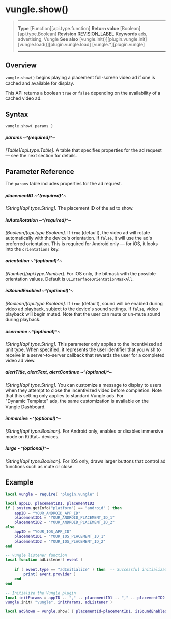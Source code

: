 # vungle.show()

> --------------------- ------------------------------------------------------------------------------------------
> __Type__              [Function][api.type.function]
> __Return value__      [Boolean][api.type.Boolean]
> __Revision__          [REVISION_LABEL](REVISION_URL)
> __Keywords__          ads, advertising, Vungle
> __See also__          [vungle.init()][plugin.vungle.init]
>						[vungle.load()][plugin.vungle.load]
>						[vungle.*][plugin.vungle]
> --------------------- ------------------------------------------------------------------------------------------


## Overview

`vungle.show()` begins playing a placement <nobr>full-screen</nobr> video ad if one is cached and available for display.

This API returns a boolean `true` or `false` depending on the availability of a cached video ad.


## Syntax

	vungle.show( params )

##### params ~^(required)^~
_[Table][api.type.Table]._ A table that specifies properties for the ad request &mdash; see the next section for details.


## Parameter Reference

The `params` table includes properties for the ad request.

##### placementID ~^(required)^~
_[String][api.type.String]._ The placement ID of the ad to show.

##### isAutoRotation ~^(required)^~
_[Boolean][api.type.Boolean]._ If `true` (default), the video ad will rotate automatically with the device's orientation. If `false`, it will use the ad's preferred orientation. This is required for Android only&nbsp;&mdash; for iOS, it looks into the `orientations` key.

##### orientation ~^(optional)^~
_[Number][api.type.Number]._ For iOS only, the bitmask with the possible orientation values. Default is `UIInterfaceOrientationMaskAll`.

##### isSoundEnabled ~^(optional)^~
_[Boolean][api.type.Boolean]._ If `true` (default), sound will be enabled during video ad playback, subject to the device's sound settings. If `false`, video playback will begin muted. Note that the user can mute or <nobr>un-mute</nobr> sound during playback.

##### username ~^(optional)^~
_[String][api.type.String]._ This parameter only applies to the incentivized ad unit type. When specified, it represents the user identifier that you wish to receive in a <nobr>server-to-server</nobr> callback that rewards the user for a completed video ad view.

##### alertTitle, alertText, alertContinue ~^(optional)^~
_[String][api.type.String]._ You can customize a message to display to users when they attempt to close the incentivized video before completion. Note that this setting only applies to standard Vungle ads. For "Dynamic&nbsp;Template" ads, the same customization is available on the Vungle&nbsp;Dashboard.

##### immersive ~^(optional)^~
_[String][api.type.Boolean]._ For Android only, enables or disables immersive mode on KitKat+ devices.

##### large ~^(optional)^~
_[String][api.type.Boolean]._ For iOS only, draws larger buttons that control ad functions such as mute or close.


## Example

``````lua
local vungle = require( "plugin.vungle" )

local appID, placementID1, placementID2
if ( system.getInfo("platform") == "android" ) then
	appID = "YOUR_ANDROID_APP_ID"
	placementID1 = "YOUR_ANDROID_PLACEMENT_ID_1"
	placementID2 = "YOUR_ANDROID_PLACEMENT_ID_2"
else
	appID = "YOUR_IOS_APP_ID"
	placementID1 = "YOUR_IOS_PLACEMENT_ID_1"
	placementID2 = "YOUR_IOS_PLACEMENT_ID_2"
end

-- Vungle listener function
local function adListener( event )
 
	if ( event.type == "adInitialize" ) then  -- Successful initialization
		print( event.provider )
	end
end

-- Initialize the Vungle plugin
local initParams = appID .. "," .. placementID1 .. "," .. placementID2
vungle.init( "vungle", initParams, adListener )

local adShown = vungle.show( { placementId=placementID1, isSoundEnabled=true } )
``````
